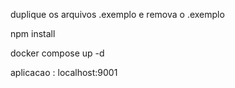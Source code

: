 

duplique os arquivos .exemplo e remova o .exemplo

npm install

docker compose up -d

aplicacao : localhost:9001
